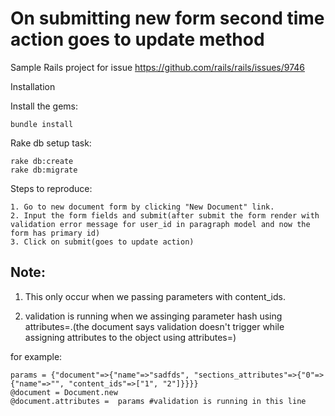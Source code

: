 On submitting new form second time action goes to update method
===============================================================

Sample Rails project for issue https://github.com/rails/rails/issues/9746

Installation

Install the gems:

```
bundle install
```


Rake db setup task:

```
rake db:create
rake db:migrate
```

Steps to reproduce:

```
1. Go to new document form by clicking "New Document" link.
2. Input the form fields and submit(after submit the form render with validation error message for user_id in paragraph model and now the form has primary id)
3. Click on submit(goes to update action)
```
## Note:

   1. This only occur when we passing parameters with content_ids.
   
   2. validation is running when we assinging parameter hash using attributes=.(the document says validation doesn't trigger while assigning attributes to the object using attributes=)
   
   for example:

```
params = {"document"=>{"name"=>"sadfds", "sections_attributes"=>{"0"=>{"name"=>"", "content_ids"=>["1", "2"]}}}}
@document = Document.new
@document.attributes =  params #validation is running in this line
